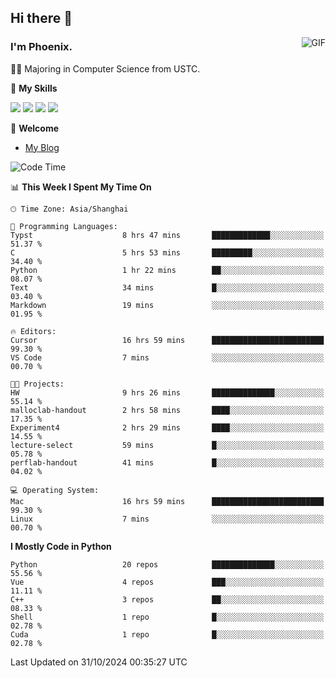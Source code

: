 ## Hi there 👋
<img align="right" alt="GIF" src="https://raw.githubusercontent.com/JoeyBling/JoeyBling/master/pic/pusheencode.gif" />

### I'm Phoenix.

👨‍🎓 Majoring in Computer Science from USTC.

🌟 **My Skills**

![](https://img.shields.io/badge/-Python-3e74a2?style=flat-square&logo=Python&logoColor=fff)
![](https://img.shields.io/badge/-C++-9f62a5?style=flat&logo=cplusplus&logoColor=white)
![](https://img.shields.io/badge/-Linux-185886?style=flat-square&logo=Linux&logoColor=fff)
![](https://img.shields.io/badge/-Rust-ff4136?style=flat-square&logo=Rust&logoColor=fff)

💬 **Welcome**

- [My Blog](https://ysy-phoenix.github.io/)

<!--START_SECTION:waka-->
![Code Time](http://img.shields.io/badge/Code%20Time-889%20hrs%202%20mins-blue)

📊 **This Week I Spent My Time On** 

```text
🕑︎ Time Zone: Asia/Shanghai

💬 Programming Languages: 
Typst                    8 hrs 47 mins       █████████████░░░░░░░░░░░░   51.37 % 
C                        5 hrs 53 mins       █████████░░░░░░░░░░░░░░░░   34.40 % 
Python                   1 hr 22 mins        ██░░░░░░░░░░░░░░░░░░░░░░░   08.07 % 
Text                     34 mins             █░░░░░░░░░░░░░░░░░░░░░░░░   03.40 % 
Markdown                 19 mins             ░░░░░░░░░░░░░░░░░░░░░░░░░   01.95 % 

🔥 Editors: 
Cursor                   16 hrs 59 mins      █████████████████████████   99.30 % 
VS Code                  7 mins              ░░░░░░░░░░░░░░░░░░░░░░░░░   00.70 % 

🐱‍💻 Projects: 
HW                       9 hrs 26 mins       ██████████████░░░░░░░░░░░   55.14 % 
malloclab-handout        2 hrs 58 mins       ████░░░░░░░░░░░░░░░░░░░░░   17.35 % 
Experiment4              2 hrs 29 mins       ████░░░░░░░░░░░░░░░░░░░░░   14.55 % 
lecture-select           59 mins             █░░░░░░░░░░░░░░░░░░░░░░░░   05.78 % 
perflab-handout          41 mins             █░░░░░░░░░░░░░░░░░░░░░░░░   04.02 % 

💻 Operating System: 
Mac                      16 hrs 59 mins      █████████████████████████   99.30 % 
Linux                    7 mins              ░░░░░░░░░░░░░░░░░░░░░░░░░   00.70 % 
```

**I Mostly Code in Python** 

```text
Python                   20 repos            ██████████████░░░░░░░░░░░   55.56 % 
Vue                      4 repos             ███░░░░░░░░░░░░░░░░░░░░░░   11.11 % 
C++                      3 repos             ██░░░░░░░░░░░░░░░░░░░░░░░   08.33 % 
Shell                    1 repo              █░░░░░░░░░░░░░░░░░░░░░░░░   02.78 % 
Cuda                     1 repo              █░░░░░░░░░░░░░░░░░░░░░░░░   02.78 % 
```




 Last Updated on 31/10/2024 00:35:27 UTC
<!--END_SECTION:waka-->

<!--
**ysy-phoenix/ysy-phoenix** is a ✨ _special_ ✨ repository because its `README.md` (this file) appears on your GitHub profile.

Here are some ideas to get you started:

- 🔭 I’m currently working on ...
- 🌱 I’m currently learning ...
- 👯 I’m looking to collaborate on ...
- 🤔 I’m looking for help with ...
- 💬 Ask me about ...
- 📫 How to reach me: ...
- 😄 Pronouns: ...
- ⚡ Fun fact: ...
-->
